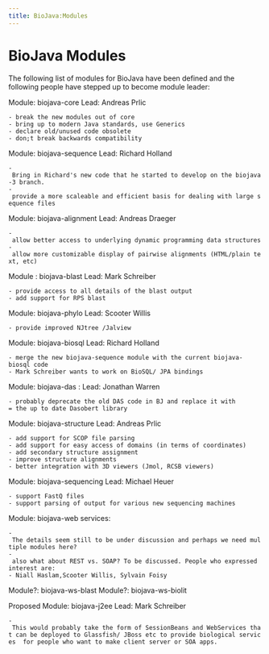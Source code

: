 ```yaml
---
title: BioJava:Modules
---
```


BioJava Modules
===============

The following list of modules for BioJava have been defined and the
following people have stepped up to become module leader:

Module: biojava-core Lead: Andreas Prlic

`- break the new modules out of core`  
`- bring up to modern Java standards, use Generics`  
`- declare old/unused code obsolete`  
`- don;t break backwards compatibility`

Module: biojava-sequence Lead: Richard Holland

`- Bring in Richard's new code that he started to develop on the biojava-3 branch.`  
`- provide a more scaleable and efficient basis for dealing with large sequence files`  

Module: biojava-alignment Lead: Andreas Draeger

`- allow better access to underlying dynamic programming data structures`  
`- allow more customizable display of pairwise alignments (HTML/plain text, etc)`

Module : biojava-blast Lead: Mark Schreiber

`- provide access to all details of the blast output`  
`- add support for RPS blast`

Module: biojava-phylo Lead: Scooter Willis

`- provide improved NJtree /Jalview`  

Module: biojava-biosql Lead: Richard Holland

`- merge the new biojava-sequence module with the current biojava-biosql code `  
`- Mark Schreiber wants to work on BioSQL/ JPA bindings`

Module: biojava-das : Lead: Jonathan Warren

`- probably deprecate the old DAS code in BJ and replace it with`  
`= the up to date Dasobert library`

Module: biojava-structure Lead: Andreas Prlic

`- add support for SCOP file parsing`  
`- add support for easy access of domains (in terms of coordinates)`  
`- add secondary structure assignment`  
`- improve structure alignments`  
`- better integration with 3D viewers (Jmol, RCSB viewers)`

Module: biojava-sequencing Lead: Michael Heuer

`- support FastQ files`  
`- support parsing of output for various new sequencing machines`

Module: biojava-web services:

`- The details seem still to be under discussion and perhaps we need multiple modules here?`  
`- also what about REST vs. SOAP? To be discussed. People who expressed interest are:`  
`- Niall Haslam,Scooter Willis, Sylvain Foisy`

Module?: biojava-ws-blast Module?: biojava-ws-biolit

Proposed Module: biojava-j2ee Lead: Mark Schreiber

`- This would probably take the form of SessionBeans and WebServices that can be deployed to Glassfish/ JBoss etc to provide biological services  for people who want to make client server or SOA apps.`
